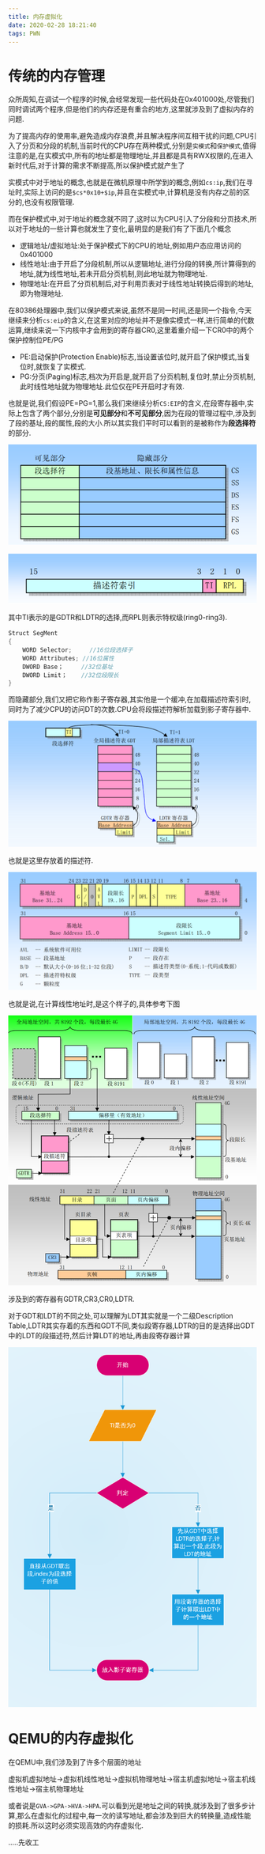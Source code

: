 ```yaml
---
title: 内存虚拟化
date: 2020-02-28 18:21:40
tags: PWN
---
```


# 传统的内存管理

众所周知,在调试一个程序的时候,会经常发现一些代码处在0x401000处,尽管我们同时调试两个程序,但是他们的内存还是有重合的地方,这里就涉及到了虚拟内存的问题.

为了提高内存的使用率,避免造成内存浪费,并且解决程序间互相干扰的问题,CPU引入了分页和分段的机制,当前时代的CPU存在两种模式,分别是`实模式`和`保护模式`,值得注意的是,在实模式中,所有的地址都是物理地址,并且都是具有RWX权限的,在进入新时代后,对于计算的需求不断提高,所以保护模式就产生了

实模式中对于地址的概念,也就是在微机原理中所学到的概念,例如`cs:ip`,我们在寻址时,实际上访问的是`$cs*0x10+$ip`,并且在实模式中,计算机是没有内存之前的区分的,也没有权限管理.

而在保护模式中,对于地址的概念就不同了,这时以为CPU引入了分段和分页技术,所以对于地址的一些计算也就发生了变化,最明显的是我们有了下面几个概念

- 逻辑地址/虚拟地址:处于保护模式下的CPU的地址,例如用户态应用访问的0x401000
- 线性地址:由于开启了分段机制,所以从逻辑地址,进行分段的转换,所计算得到的地址,就为线性地址,若未开启分页机制,则此地址就为物理地址.
- 物理地址:在开启了分页机制后,对于利用页表对于线性地址转换后得到的地址,即为物理地址.

在80386处理器中,我们以保护模式来说,虽然不是同一时间,还是同一个指令,今天继续来分析`cs:eip`的含义,在这里对应的地址并不是像实模式一样,进行简单的代数运算,继续来说一下内核中才会用到的寄存器CR0,这里着重介绍一下CR0中的两个保护控制位PE/PG

- PE:启动保护(Protection Enable)标志,当设置该位时,就开启了保护模式,当复位时,就恢复了实模式.
- PG:分页(Paging)标志,档次为开启是,就开启了分页机制,复位时,禁止分页机制,此时线性地址就为物理地址.此位仅在PE开启时才有效.

也就是说,我们假设PE=PG=1,那么我们来继续分析`CS:EIP`的含义,在段寄存器中,实际上包含了两个部分,分别是**可见部分**和**不可见部分**,因为在段的管理过程中,涉及到了段的基址,段的属性,段的大小.所以其实我们平时可以看到的是被称作为**段选择符**的部分.

![](内存虚拟化/1.png)

![](内存虚拟化/2.png)

其中TI表示的是GDTR和LDTR的选择,而RPL则表示特权级(ring0-ring3).

```C
Struct SegMent
{
    WORD Selector;     //16位段选择子
    WORD Attributes; //16位属性
    DWORD Base；     //32位基址
    DWORD Limit；    //32位段限长
}
```

而隐藏部分,我们又把它称作影子寄存器,其实他是一个缓冲,在加载描述符索引时,同时为了减少CPU的访问DT的次数.CPU会将段描述符解析加载到影子寄存器中.

![](内存虚拟化/3.png)

也就是这里存放着的描述符.

![](内存虚拟化/4.png)

也就是说,在计算线性地址时,是这个样子的,具体参考下图

![](内存虚拟化/5.png)

涉及到的寄存器有GDTR,CR3,CR0,LDTR.

对于GDT和LDT的不同之处,可以理解为LDT其实就是一个二级Description Table,LDTR其实存着的东西和GDT不同,类似段寄存器,LDTR的目的是选择出GDT中的LDT的段描述符,然后计算LDT的地址,再由段寄存器计算

![](内存虚拟化/6.png)



# QEMU的内存虚拟化

在QEMU中,我们涉及到了许多个层面的地址

虚拟机虚拟地址->虚拟机线性地址->虚拟机物理地址->宿主机虚拟地址->宿主机线性地址->宿主机物理地址

或者说是`GVA->GPA->HVA->HPA`.可以看到光是地址之间的转换,就涉及到了很多步计算,那么在虚拟化的过程中,每一次的读写地址,都会涉及到巨大的转换量,造成性能的损耗.所以这时必须实现高效的内存虚拟化.



.....先收工